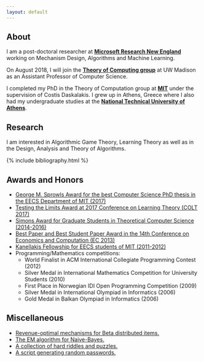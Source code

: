 ```yaml
---
layout: default
---
```

## About

I am a post-doctoral researcher at **[Microsoft Research New England](https://www.microsoft.com/en-us/research/people/chtzamos/)** working on Mechanism Design, Algorithms and Machine Learning.

On August 2018, I will join the **[Theory of Computing group](http://research.cs.wisc.edu/areas/theory/)** at UW Madison as an Assistant Professor of Computer Science. 

I completed my PhD in the Theory of Computation group at **[MIT](http://www.mit.edu/)** under the supervision of Costis Daskalakis. I grew up in Athens, Greece where I also had my undergraduate studies at the **[National Technical University of Athens](http://www.ntua.gr)**.

## Research

I am interested in Algorithmic Game Theory, Learning Theory as well as in the Design, Analysis and Theory of Algorithms.

{% include bibliography.html %}

## Awards and Honors
*   [George M. Sprowls Award for the best Computer Science PhD thesis in the EECS Department of MIT (2017)](https://www.eecs.mit.edu/news-events/announcements/eecs-presents-awards-outstanding-phd-and-sm-theses-0)
*   [Testing the Limits Award at 2017 Conference on Learning Theory (COLT 2017)](http://www.learningtheory.org/colt2017/)
*   [Simons Award for Graduate Students in Theoretical Computer Science (2014-2016)](https://www.simonsfoundation.org/funding/funding-opportunities/mathematics-physical-sciences/simons-award-for-graduate-students-in-theoretical-computer-science/2014-awardees/)
*   [Best Paper and Best Student Paper Award in the 14th Conference on Economics and Computation (EC 2013)](http://www.sigecom.org/awards.html)
*   [Kanellakis Fellowship for EECS students of MIT (2011-2012)](https://www.eecs.mit.edu/academics-admissions/graduate-program/eecs-graduate-student-fellowship-awards-news/kanellakis)
*   Programming/Mathematics competitions:
    *   World Finalist in ACM International Collegiate Programming Contest (2012)
    *   Silver Medal in International Mathematics Competition for University Students (2010)
    *   First Place in Norwegian IDI Open Programming Competition (2009)
    *   Silver Medal in International Olympiad in Informatics (2006)
    *   Gold Medal in Balkan Olympiad in Informatics (2006)
    
## Miscellaneous

*   [Revenue-optimal mechanisms for Beta distributed items.](/betas)
*   [The EM algorithm for Naive-Bayes.](/em)
*   [A collection of hard riddles and puzzles.](/puzzles)
*   [A script generating random passwords.](/pwd)